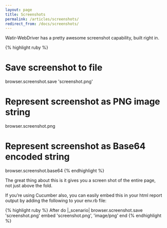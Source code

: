 ```yaml
---
layout: page
title: Screenshots
permalink: /articles/screenshots/
redirect_from: /docs/screenshots/
---
```


Watir-WebDriver has a pretty awesome screenshot capability, built right in.

{% highlight ruby %}
# Save screenshot to file
browser.screenshot.save 'screenshot.png'

# Represent screenshot as PNG image string
browser.screenshot.png

# Represent screenshot as Base64 encoded string
browser.screenshot.base64
{% endhighlight %}

The great thing about this is it gives you a screen shot of the entire page, not just above the fold.

If you’re using Cucumber also, you can easily embed this in your html report output by adding the following to your env.rb file:

{% highlight ruby %}
After do |_scenario|
  browser.screenshot.save 'screenshot.png'
  embed 'screenshot.png', 'image/png'
end
{% endhighlight %}
